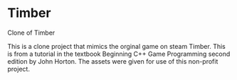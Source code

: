 # Timber
Clone of Timber

This is a clone project that mimics the orginal game on steam Timber. This is from a tutorial in the textbook Beginning C++ Game Programming second edition by John Horton. The assets were given for use of this non-profit project.
